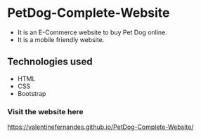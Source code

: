 # PetDog-Complete-Website
  * It is an E-Commerce website to buy Pet Dog online.
  * It is a mobile friendly website.

## Technologies used
* HTML
* CSS
* Bootstrap

### Visit the website here 
https://valentinefernandes.github.io/PetDog-Complete-Website/ 


